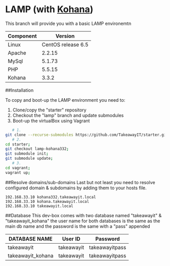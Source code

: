 LAMP (with [Kohana](http://kohanaframework.org/))
=====
This branch will provide you with a basic LAMP environemtn 

Component            | Version
-------------------- | --------------------
Linux                | CentOS release 6.5
Apache               | 2.2.15
MySql                | 5.1.73
PHP                  | 5.5.15
Kohana               | 3.3.2

##Installation 

To copy and boot-up the LAMP environment you need to:

1. Clone/copy the "starter" repository
2. Checkout the "lamp" branch and update submodules 
3. Boot-up the virtualBox using Vagrant

```bash
   # 1.
git clone --recurse-submodules https://github.com/TakeawayIT/starter.git;
   # 2.
cd starter;
git checkout lamp-kohana332;
git submodule init;
git submodule update;
   # 3.
cd vagrant;
vagrant up;
```

##Resolve domains/sub-domains 
Last but not least you need to resolve configured domain & subdomains by adding them to your hosts file.
```
192.168.33.10 kohana332.takeawayit.local
192.168.33.10 kohana.takeawayit.local
192.168.33.10 takeawayit.local
```

##Database
This dev-box comes with two database named "takeawayit" & "takeawayit_kohana"
the user name for both databases is the same as the main db name and the password is the same with a "pass" appended 

DATABASE NAME      | User ID    | Password 
-------------------|------------|---------------
takeawayit         | takeawayit | takeawayitpass
takeawayit_kohana  | takeawayit | takeawayitpass
